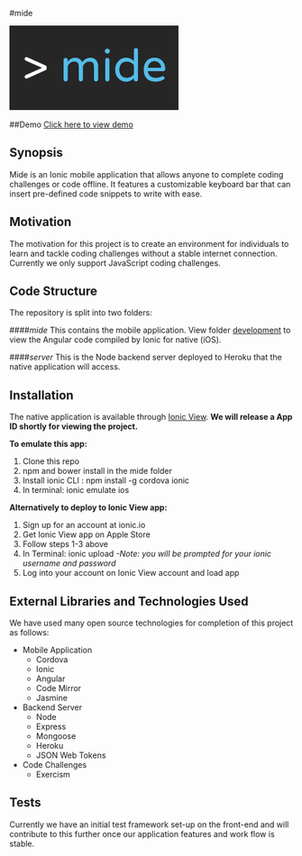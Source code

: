 #mide

<a href="https://vimeo.com/129849131" target="_blank"><img src="./mide/development/img/mide_logo_300x150.png" width="300px"/></a>

##Demo
<a href="https://vimeo.com/129849131" target="_blank">Click here to view demo</a>

## Synopsis

Mide is an Ionic mobile application that allows anyone to complete coding challenges or code offline. It features a customizable keyboard bar that can insert pre-defined code snippets to write with ease.

## Motivation

The motivation for this project is to create an environment for individuals to learn and tackle coding challenges without a stable internet connection. Currently we only support JavaScript coding challenges.

## Code Structure

The repository is split into two folders: 

####_mide_
This contains the mobile application. View folder <a href="https://github.com/RichardBansal/mide/tree/development/mide/development" target="_blank">development</a> to view the Angular code compiled by Ionic for native (iOS).

####_server_
This is the Node backend server deployed to Heroku that the native application will access.

## Installation

The native application is available through <a href="http://view.ionic.io/" target="_blank">Ionic View</a>. **We will release a App ID shortly for viewing the project.**

**To emulate this app:**

1. Clone this repo
2. npm and bower install in the mide folder
3. Install ionic CLI : npm install -g cordova ionic
4. In terminal: ionic emulate ios

**Alternatively to deploy to Ionic View app:**

1. Sign up for an account at ionic.io
2. Get Ionic View app on Apple Store
3. Follow steps 1-3 above
4. In Terminal: ionic upload _-Note: you will be prompted for your ionic username and password_
5. Log into your account on Ionic View account and load app

## External Libraries and Technologies Used

We have used many open source technologies for completion of this project as follows:
* Mobile Application
  * Cordova  
  * Ionic
  * Angular
  * Code Mirror
  * Jasmine
* Backend Server
  * Node
  * Express
  * Mongoose
  * Heroku
  * JSON Web Tokens
* Code Challenges
  * Exercism

## Tests

Currently we have an initial test framework set-up on the front-end and will contribute to this further once our application features and work flow is stable.
